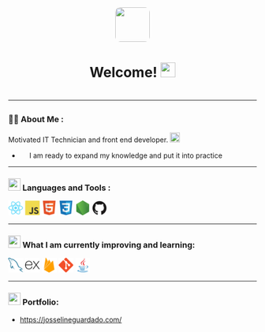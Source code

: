 <div id="header" align="center"  >
  <img width=70px height=70px style="border-radius:10px;" src="https://media.giphy.com/media/4EbPq54Rbx5UvBXsRx/giphy.gif" />
</div>


<h1 align="center"> 
  Welcome! 
  <img width=30px height=30px src="https://media.giphy.com/media/m0dmKBkncVETJv2h0S/giphy.gif"> 
<h1>

---

### :woman_technologist: About Me :
 
Motivated IT Technician and front end developer. <img width=20px height=20px src="https://cdn-icons-png.flaticon.com/128/3233/3233497.png"/>
 
- <img width=15px height=15px src="https://cdn-icons-png.flaticon.com/128/2888/2888701.png"/> I am ready to expand my knowledge and put it into practice


---

### <img height=25px width=25px src="https://cdn-icons-png.flaticon.com/128/1835/1835211.png"/> Languages and Tools :

<div>
  
  <img height=30px width=30px src="https://raw.githubusercontent.com/devicons/devicon/1119b9f84c0290e0f0b38982099a2bd027a48bf1/icons/react/react-original.svg"/>
  <img height=30px width=30px src="https://raw.githubusercontent.com/devicons/devicon/1119b9f84c0290e0f0b38982099a2bd027a48bf1/icons/javascript/javascript-original.svg"/>
  <img height=30px width=30px src="https://raw.githubusercontent.com/devicons/devicon/1119b9f84c0290e0f0b38982099a2bd027a48bf1/icons/html5/html5-original.svg"/>
  <img height=30px width=30px src="https://raw.githubusercontent.com/devicons/devicon/1119b9f84c0290e0f0b38982099a2bd027a48bf1/icons/css3/css3-original.svg"/>
  <img height=30px width=30px src="https://raw.githubusercontent.com/devicons/devicon/1119b9f84c0290e0f0b38982099a2bd027a48bf1/icons/nodejs/nodejs-original.svg"/>
  <img height=30px width=30px src="https://raw.githubusercontent.com/devicons/devicon/1119b9f84c0290e0f0b38982099a2bd027a48bf1/icons/github/github-original.svg"/>
  

</div>
  
---

### <img height=25px width=25px src="https://cdn-icons-png.flaticon.com/512/2490/2490421.png"/> What I am currently improving and learning:

 <div>
  <img height=30px width=30px src="https://raw.githubusercontent.com/devicons/devicon/1119b9f84c0290e0f0b38982099a2bd027a48bf1/icons/mysql/mysql-original.svg"/>
  <img height=30px width=30px src="https://raw.githubusercontent.com/devicons/devicon/1119b9f84c0290e0f0b38982099a2bd027a48bf1/icons/express/express-original.svg"/>
  <img height=30px width=30px src="https://raw.githubusercontent.com/devicons/devicon/1119b9f84c0290e0f0b38982099a2bd027a48bf1/icons/firebase/firebase-plain.svg"/>
  <img height=30px width=30px src="https://raw.githubusercontent.com/devicons/devicon/1119b9f84c0290e0f0b38982099a2bd027a48bf1/icons/git/git-original.svg"/>
  <img height=30px width=30px src="https://raw.githubusercontent.com/devicons/devicon/1119b9f84c0290e0f0b38982099a2bd027a48bf1/icons/java/java-original.svg"/>

 </div>
  
  
  
---

###  <img height=25px width=25px src="https://cdn-icons-png.flaticon.com/128/3476/3476457.png"/> Portfolio:
- https://josselineguardado.com/
